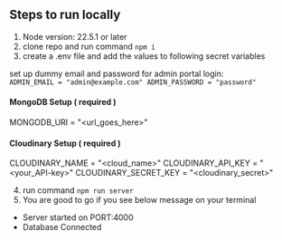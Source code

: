 ## Steps to run locally
1. Node version: 22.5.1 or later
2. clone repo and run command `npm i`
3. create a .env file and add the values to following secret variables

set up dummy email and password for admin portal login:  
`ADMIN_EMAIL = "admin@example.com"
ADMIN_PASSWORD = "password"`

#### MongoDB Setup ( required )
MONGODB_URI = "<url_goes_here>"

#### Cloudinary Setup ( required )
CLOUDINARY_NAME = "<cloud_name>"
CLOUDINARY_API_KEY = "<your_API-key>"
CLOUDINARY_SECRET_KEY = "<cloudinary_secret>"

4. run command `npm run server`
5. You are good to go if you see below message on your terminal
 - Server started on PORT:4000
 - Database Connected
